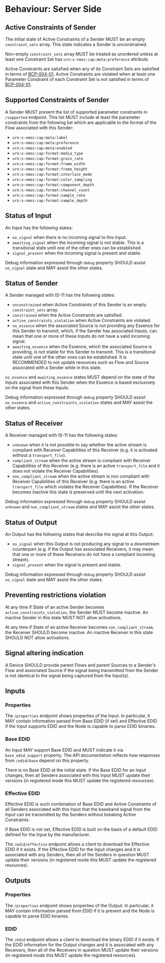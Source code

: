 # Behaviour: Server Side

## Active Constraints of Sender

The initial state of Active Constraints of a Sender MUST be an empty `constraint_sets` array. This state indicates a Sender is unconstrained.

Non-empty `constraint_sets` array MUST be treated as unordered unless at least one Constraint Set has `urn:x-nmos:cap:meta:preference` attribute.

Active Constraints are satisfied when any of its Constraint Sets are satisfied in terms of [BCP-004-01][BCP-004-01].
Active Constraints are violated when at least one Parameter Constraint of each Constraint Set is not satisfied in terms of [BCP-004-01][BCP-004-01].

## Supported Constraints of Sender

A Sender MUST present the list of supported parameter constraints in `/supported` endpoint. This list MUST include at least the parameter constraints from the following list which are applicable to the format of the Flow associated with this Sender:
- `urn:x-nmos:cap:meta:label`
- `urn:x-nmos:cap:meta:preference`
- `urn:x-nmos:cap:meta:enabled`
- `urn:x-nmos:cap:format:media_type`
- `urn:x-nmos:cap:format:grain_rate`
- `urn:x-nmos:cap:format:frame_width`
- `urn:x-nmos:cap:format:frame_height`
- `urn:x-nmos:cap:format:interlace_mode`
- `urn:x-nmos:cap:format:color_sampling`
- `urn:x-nmos:cap:format:component_depth`
- `urn:x-nmos:cap:format:channel_count`
- `urn:x-nmos:cap:format:sample_rate`
- `urn:x-nmos:cap:format:sample_depth`

## Status of Input

An Input has the following states:
- `no_signal` when there is no incoming signal to this Input.
- `awaiting_signal` when the incoming signal is not stable. This is a transitional state until one of the other ones can be established.
- `signal_present` when the incoming signal is present and stable.

Debug information expressed through `debug` property SHOULD assist `no_signal` state and MAY assist the other states.

## Status of Sender

A Sender managed with IS-11 has the following states:
- `unconstrained` when Active Constraints of this Sender is an empty `constraint_sets` array.
- `constrained` when the Active Constraints are satisfied.
- `active_constraints_violation` when Active Constraints are violated.
- `no_essence` when the associated Source is not providing any Essence for this Sender to transmit, which, if the Sender has associated Inputs, can mean that one or more of these Inputs do not have a valid incoming signal.
- `awaiting_essence` when the Essence, which the associated Source is providing, is not stable for this Sender to transmit. This is a transitional state until one of the other ones can be established. It is RECOMMENDED to not update resources such as Flow and Source associated with a Sender while in this state.

`no_essence` and `awaiting_essence` states MUST depend on the state of the Inputs associated with this Sender when the Essence is based exclusively on the signal from these Inputs.

Debug information expressed through `debug` property SHOULD assist `no_essence` and `active_constraints_violation` states and MAY assist the other states.

## Status of Receiver

A Receiver managed with IS-11 has the following states:
- `unknown` when it is not possible to say whether the active stream is compliant with Receiver Capabilities of this Receiver (e.g. it is activated without a `transport_file`).
- `compliant_stream` when the active stream is compliant with Receiver Capabilities of this Receiver (e.g. there is an active `transport_file` and it does not violate the Receiver Capabilities).
- `non_compliant_stream` when the active stream is non compliant with Receiver Capabilities of this Receiver (e.g. there is an active `transport_file` which violates the Receiver Capabilities). If the Receiver becomes inactive this state is preserved until the next activation.

Debug information expressed through `debug` property SHOULD assist `unknown` and `non_compliant_stream` states and MAY assist the other states.

## Status of Output

An Output has the following states that describe the signal at this Output:
- `no_signal` when this Output is not producing any signal to a downstream counterpart (e.g. if the Output has associated Receivers, it may mean that one or more of these Receivers do not have a compliant incoming stream).
- `signal_present` when the signal is present and stable.

Debug information expressed through `debug` property SHOULD assist `no_signal` state and MAY assist the other states.

## Preventing restrictions violation

At any time if State of an active Sender becomes `active_constraints_violation`, the Sender MUST become inactive. An inactive Sender in this state MUST NOT allow activations.

At any time if State of an active Receiver becomes `non_compliant_stream`, the Receiver SHOULD become inactive. An inactive Receiver in this state SHOULD NOT allow activations.

## Signal altering indication

A Device SHOULD provide parent Flows and parent Sources to a Sender's Flow and associated Source if the signal being transmitted from the Sender is not identical to the signal being captured from the Input(s).

## Inputs

### Properties

The `/properties` endpoint shows properties of the Input. In particular, it MAY contain information parsed from Base EDID (if set) and Effective EDID if the Input supports EDID and the Node is capable to parse EDID binaries.

### Base EDID

An Input MAY support Base EDID and MUST indicate it via `base_edid_support` property. The API documentation reflects how responses from `/edid/base` depend on this property.

There is no Base EDID at the initial state. If the Base EDID for an Input changes, then all Senders associated with this Input MUST update their versions (in registered mode this MUST update the registered resources).

### Effective EDID

Effective EDID is such combination of Base EDID and Active Constraints of all Senders associated with this Input that the baseband signal from the Input can be transmitted by the Senders without breaking Active Constraints.

If Base EDID is not set, Effective EDID is built on the basis of a default EDID defined for the Input by the manufacturer.

The `/edid/effective` endpoint allows a client to download the Effective EDID if it exists. If the Effective EDID for the Input changes and it is associated with any Senders, then all of the Senders in question MUST update their versions (in registered mode this MUST update the registered resources).

## Outputs

### Properties

The `/properties` endpoint shows properties of the Output. In particular, it MAY contain information parsed from EDID if it is present and the Node is capable to parse EDID binaries.

### EDID

The `/edid` endpoint allows a client to download the binary EDID if it exists. If the EDID information for the Output changes and it is associated with any Receivers, then all of the Receivers in question MUST update their versions (in registered mode this MUST update the registered resources).

[BCP-004-01]: https://specs.amwa.tv/bcp-004-01/
